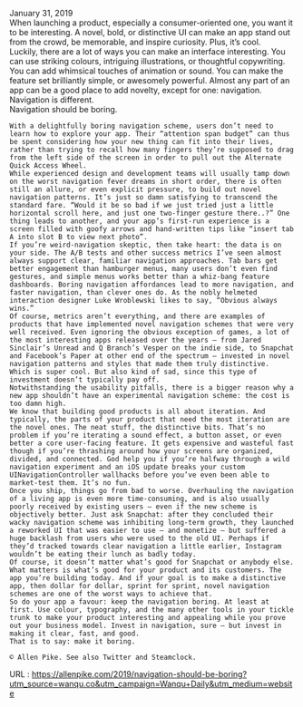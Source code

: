   January 31, 2019  
    When launching a product, especially a consumer-oriented one, you want it to be interesting. A novel, bold, or distinctive UI can make an app stand out from the crowd, be memorable, and inspire curiosity. Plus, it’s cool.  
    Luckily, there are a lot of ways you can make an interface interesting. You can use striking colours, intriguing illustrations, or thoughtful copywriting. You can add whimsical touches of animation or sound. You can make the feature set brilliantly simple, or awesomely powerful. Almost any part of an app can be a good place to add novelty, except for one: navigation. Navigation is different.  
    Navigation should be boring.  
      
    With a delightfully boring navigation scheme, users don’t need to learn how to explore your app. Their “attention span budget” can thus be spent considering how your new thing can fit into their lives, rather than trying to recall how many fingers they’re supposed to drag from the left side of the screen in order to pull out the Alternate Quick Access Wheel.  
    While experienced design and development teams will usually tamp down on the worst navigation fever dreams in short order, there is often still an allure, or even explicit pressure, to build out novel navigation patterns. It’s just so damn satisfying to transcend the standard fare. “Would it be so bad if we just tried just a little horizontal scroll here, and just one two-finger gesture there..?” One thing leads to another, and your app’s first-run experience is a screen filled with goofy arrows and hand-written tips like “insert tab A into slot B to view next photo”.  
    If you’re weird-navigation skeptic, then take heart: the data is on your side. The A/B tests and other success metrics I’ve seen almost always support clear, familiar navigation approaches. Tab bars get better engagement than hamburger menus, many users don’t even find gestures, and simple menus works better than a whiz-bang feature dashboards. Boring navigation affordances lead to more navigation, and faster navigation, than clever ones do. As the nobly helmeted interaction designer Luke Wroblewski likes to say, “Obvious always wins.”  
    Of course, metrics aren’t everything, and there are examples of products that have implemented novel navigation schemes that were very well received. Even ignoring the obvious exception of games, a lot of the most interesting apps released over the years – from Jared Sinclair’s Unread and Q Branch’s Vesper on the indie side, to Snapchat and Facebook’s Paper at other end of the spectrum – invested in novel navigation patterns and styles that made them truly distinctive.  
    Which is super cool. But also kind of sad, since this type of investment doesn’t typically pay off.  
    Notwithstanding the usability pitfalls, there is a bigger reason why a new app shouldn’t have an experimental navigation scheme: the cost is too damn high.  
    We know that building good products is all about iteration. And typically, the parts of your product that need the most iteration are the novel ones. The neat stuff, the distinctive bits. That’s no problem if you’re iterating a sound effect, a button asset, or even better a core user-facing feature. It gets expensive and wasteful fast though if you’re thrashing around how your screens are organized, divided, and connected. God help you if you’re halfway through a wild navigation experiment and an iOS update breaks your custom UINavigationController wallhacks before you’ve even been able to market-test them. It’s no fun.  
    Once you ship, things go from bad to worse. Overhauling the navigation of a living app is even more time-consuming, and is also usually poorly received by existing users – even if the new scheme is objectively better. Just ask Snapchat: after they concluded their wacky navigation scheme was inhibiting long-term growth, they launched a reworked UI that was easier to use – and monetize – but suffered a huge backlash from users who were used to the old UI. Perhaps if they’d tracked towards clear navigation a little earlier, Instagram wouldn’t be eating their lunch as badly today.  
    Of course, it doesn’t matter what’s good for Snapchat or anybody else. What matters is what’s good for your product and its customers. The app you’re building today. And if your goal is to make a distinctive app, then dollar for dollar, sprint for sprint, novel navigation schemes are one of the worst ways to achieve that.  
    So do your app a favour: keep the navigation boring. At least at first. Use colour, typography, and the many other tools in your tickle trunk to make your product interesting and appealing while you prove out your business model. Invest in navigation, sure – but invest in making it clear, fast, and good.  
    That is to say: make it boring.  
      
    © Allen Pike. See also Twitter and Steamclock.  
    
  URL : https://allenpike.com/2019/navigation-should-be-boring?utm_source=wanqu.co&utm_campaign=Wanqu+Daily&utm_medium=website